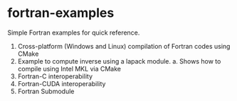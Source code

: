 # fortran-examples
Simple Fortran examples for quick reference. 
1. Cross-platform (Windows and Linux) compilation of Fortran codes using CMake
2. Example to compute inverse using a lapack module.
  a. Shows how to compile using Intel MKL via CMake
3. Fortran-C interoperability
4. Fortran-CUDA interoperability
5. Fortran Submodule

   

